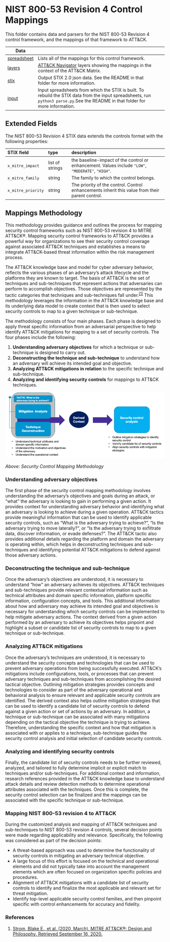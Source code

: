 # NIST 800-53 Revision 4 Control Mappings

This folder contains data and parsers for the NIST 800-53 Revision 4 control framework, and the mappings of that framework to ATT&CK.


| Data ||||
|------|------|------|--|
| [spreadsheet](nist800-53-r4-mappings.xlsx) | Lists all of the mappings for this control framework.
| [layers](layers) | [ATT&CK Navigator](https://github.com/mitre-attack/attack-navigator) layers showing the mappings in the context of the ATT&CK Matrix. |
| [stix](stix) | Output STIX 2.0 json data. See the README in that folder for more information. |
| [input](input) | Input spreadsheets from which the STIX is built. To rebuild the STIX data from the input spreadsheets, run `python3 parse.py`.See the README in that folder for more information. |

## Extended Fields

The NIST 800-53 Revision 4 STIX data extends the controls format with the following properties:

| STIX field | type | description |
|:-----------|:-----|:------------|
| `x_mitre_impact` | list of strings | the baseline-impact of the control or enhancement. Values include `"LOW"`, `"MODERATE"`, `"HIGH"`. |
| `x_mitre_family` | string | The family to which the control belongs. |
| `x_mitre_priority` | string | The priority of the control. Control enhancements inherit this value from their parent control. |

## Mappings Methodology

This methodology provides guidance and outlines the process for mapping security control frameworks such as NIST 800-53 revision 4 to MITRE ATT&CK®. Mapping security control frameworks to ATT&CK provides a powerful way for organizations to see their security control coverage against associated ATT&CK techniques and establishes a means to integrate ATT&CK-based threat information within the risk management process.

The ATT&CK knowledge base and model for cyber adversary behavior, reflects the various phases of an adversary’s attack lifecycle and the platforms they are known to target. The basis of ATT&CK is the set of techniques and sub-techniques that represent actions that adversaries can perform to accomplish objectives. Those objectives are represented by the tactic categories that techniques and sub-techniques fall under.<sup>[[1]](https://attack.mitre.org/docs/ATTACK_Design_and_Philosophy_March_2020.pdf)</sup> This methodology leverages the information in the ATT&CK knowledge base and its underlying data model to create context that is then used to select security controls to map to a given technique or sub-technique. 

The methodology consists of four main phases. Each phase is designed to apply threat specific information from an adversarial perspective to help identify ATT&CK mitigations for mapping to a set of security controls. The four phases include the following:

1. **Understanding adversary objectives** for which a technique or sub-technique is designed to carry out.
2. **Deconstructing the technique and sub-technique** to understand how an adversary will achieve its intended goal and objective.  
3. **Analyzing ATT&CK mitigations in relation** to the specific technique and sub-technique.
4. **Analyzing and identifying security controls** for mappings to ATT&CK techniques. 

<img src="/docs/nist-800-53-r4-methodology.png" width="900px">

*Above: Security Control Mapping Methodology*

### Understanding adversary objectives

The first phase of the security control mapping methodology involves understanding the adversary’s objectives and goals during an attack, or “what” the adversary is looking to gain in performing a given action. It provides context for understanding adversary behavior and identifying what an adversary is looking to achieve during a given operation.  ATT&CK tactics provide meaningful information that can be used to identify applicable security controls, such as “What is the adversary trying to achieve?”, “Is the adversary trying to move laterally?”, or “Is the adversary trying to exfiltrate data, discover information, or evade defenses?”. The ATT&CK tactic also provides additional details regarding the platform and domain the adversary is operating within, which helps in deconstructing techniques and sub-techniques and identifying potential ATT&CK mitigations to defend against those adversary actions.  

### Deconstructing the technique and sub-technique

Once the adversary’s objectives are understood, it is necessary to understand “how” an adversary achieves its objectives. ATT&CK techniques and sub-techniques provide relevant contextual information such as technical attributes and domain specific information, platform specific information, configuration concepts, and tools. This additional information about how and adversary may achieve its intended goal and objectives is necessary for understanding which security controls can be implemented to help mitigate adversary actions. The context derived from a given action performed by an adversary to achieve its objectives helps pinpoint and highlight a subset or candidate list of security controls to map to a given technique or sub-technique. 

### Analyzing ATT&CK mitigations

Once the adversary’s techniques are understood, it is necessary to understand the security concepts and technologies that can be used to prevent adversary operations from being successfully executed. ATT&CK’s mitigations include configurations, tools, or processes that can prevent adversary techniques and sub-techniques from accomplishing the desired tactical objective.  Outlining mitigation strategies provides concepts and technologies to consider as part of the adversary operational and behavioral analysis to ensure relevant and applicable security controls are identified.  The derived context also helps outline mitigation strategies that can be used to identify a candidate list of security controls to defend against a given action or set of actions by an adversary.  In addition, a technique or sub-technique can be associated with many mitigations depending on the tactical objective the technique is trying to achieve. Therefore, understanding the specific context and how that mitigation is associated with or applies to a technique, sub-technique guides the security control analysis and initial selection of candidate security controls.

### Analyzing and identifying security controls 

Finally, the candidate list of security controls needs to be further reviewed, analyzed, and tailored to fully determine implicit or explicit match to techniques and/or sub-techniques.  For additional context and information, research references provided in the ATT&CK knowledge base to understand attack details and review detection methods to determine operational attributes associated with the techniques. Once this is complete, the security control selection can be finalized and the mappings can be associated with the specific technique or sub-technique.

### Mapping NIST 800-53 revision 4 to ATT&CK

During the customized analysis and mapping of ATT&CK techniques and sub-techniques to NIST 800-53 revision 4 controls, several decision points were made regarding applicability and relevance. Specifically, the following was considered as part of the decision points:

- A threat-based approach was used to determine the functionality of security controls in mitigating an adversary technical objective.  
- A large focus of this effort is focused on the technical and operational elements and did not typically take into account the management elements which are often focused on organization specific policies and procedures. 
- Alignment of ATT&CK mitigations with a candidate list of security controls to identify and finalize the most applicable and relevant set for threat mitigation.
- Identify top-level applicable security control families, and then pinpoint specific with control enhancements for accuracy and fidelity.  

### References

1. [Strom, Blake E., et al. (2020, March). MITRE ATT&CK®: Design and Philosophy. Retrieved September 16, 2020.](https://attack.mitre.org/docs/ATTACK_Design_and_Philosophy_March_2020.pdf)
